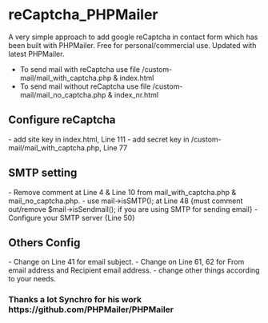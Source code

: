 # reCaptcha_PHPMailer
A very simple approach to add google reCaptcha in contact form which has been built with PHPMailer. Free for personal/commercial use. Updated with latest PHPMailer.

- To send mail with reCaptcha use file /custom-mail/mail_with_captcha.php & index.html
- To send mail without reCaptcha use file /custom-mail/mail_no_captcha.php & index_nr.html
<h2>Configure reCaptcha</h2>
- add site key in index.html, Line 111
- add secret key in /custom-mail/mail_with_captcha.php, Line 77

<h2>SMTP setting</h2>
- Remove comment at Line 4 & Line 10 from mail_with_captcha.php & mail_no_captcha.php.
- use mail->isSMTP(); at Line 48 {must comment out/remove $mail->isSendmail(); if you are using SMTP for sending email}
- Configure your SMTP server {Line 50}

<h2>Others Config</h2>
- Change on Line 41 for email subject.
- Change on Line 61, 62 for From email address and Recipient email address.
- change other things according to your needs.

<h3> Thanks a lot Synchro for his work https://github.com/PHPMailer/PHPMailer</h3>
